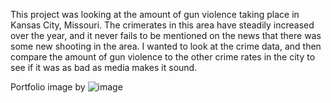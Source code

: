 This project was looking at the amount of gun violence taking place in Kansas City, Missouri. The crimerates in this area have steadily increased over the year, and it never fails to be mentioned on the news that there was some new shooting in the area. I wanted to look at the crime data, and then compare the amount of gun violence to the other crime rates in the city to see if it was as bad as media makes it sound.

Portfolio image by ![image](https://user-images.githubusercontent.com/48367764/124679514-2acf1680-de8a-11eb-83bb-1cf9962e3a28.png)
